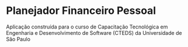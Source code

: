 # Planejador Financeiro Pessoal

Aplicação construída para o curso de Capacitação Tecnológica em Engenharia e Desenvolvimento de Software (CTEDS) da Universidade de São Paulo
